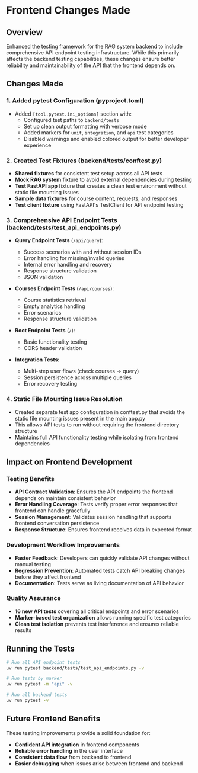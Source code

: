 # Frontend Changes Made

## Overview
Enhanced the testing framework for the RAG system backend to include comprehensive API endpoint testing infrastructure. While this primarily affects the backend testing capabilities, these changes ensure better reliability and maintainability of the API that the frontend depends on.

## Changes Made

### 1. Added pytest Configuration (pyproject.toml)
- Added `[tool.pytest.ini_options]` section with:
  - Configured test paths to `backend/tests`
  - Set up clean output formatting with verbose mode
  - Added markers for `unit`, `integration`, and `api` test categories
  - Disabled warnings and enabled colored output for better developer experience

### 2. Created Test Fixtures (backend/tests/conftest.py)
- **Shared fixtures** for consistent test setup across all API tests
- **Mock RAG system** fixture to avoid external dependencies during testing
- **Test FastAPI app** fixture that creates a clean test environment without static file mounting issues
- **Sample data fixtures** for course content, requests, and responses
- **Test client fixture** using FastAPI's TestClient for API endpoint testing

### 3. Comprehensive API Endpoint Tests (backend/tests/test_api_endpoints.py)
- **Query Endpoint Tests** (`/api/query`):
  - Success scenarios with and without session IDs
  - Error handling for missing/invalid queries
  - Internal error handling and recovery
  - Response structure validation
  - JSON validation

- **Courses Endpoint Tests** (`/api/courses`):
  - Course statistics retrieval
  - Empty analytics handling
  - Error scenarios
  - Response structure validation

- **Root Endpoint Tests** (`/`):
  - Basic functionality testing
  - CORS header validation

- **Integration Tests**:
  - Multi-step user flows (check courses → query)
  - Session persistence across multiple queries
  - Error recovery testing

### 4. Static File Mounting Issue Resolution
- Created separate test app configuration in conftest.py that avoids the static file mounting issues present in the main app.py
- This allows API tests to run without requiring the frontend directory structure
- Maintains full API functionality testing while isolating from frontend dependencies

## Impact on Frontend Development

### Testing Benefits
- **API Contract Validation**: Ensures the API endpoints the frontend depends on maintain consistent behavior
- **Error Handling Coverage**: Tests verify proper error responses that frontend can handle gracefully
- **Session Management**: Validates session handling that supports frontend conversation persistence
- **Response Structure**: Ensures frontend receives data in expected format

### Development Workflow Improvements
- **Faster Feedback**: Developers can quickly validate API changes without manual testing
- **Regression Prevention**: Automated tests catch API breaking changes before they affect frontend
- **Documentation**: Tests serve as living documentation of API behavior

### Quality Assurance
- **16 new API tests** covering all critical endpoints and error scenarios
- **Marker-based test organization** allows running specific test categories
- **Clean test isolation** prevents test interference and ensures reliable results

## Running the Tests

```bash
# Run all API endpoint tests
uv run pytest backend/tests/test_api_endpoints.py -v

# Run tests by marker
uv run pytest -m "api" -v

# Run all backend tests
uv run pytest -v
```

## Future Frontend Benefits
These testing improvements provide a solid foundation for:
- **Confident API integration** in frontend components
- **Reliable error handling** in the user interface
- **Consistent data flow** from backend to frontend
- **Easier debugging** when issues arise between frontend and backend